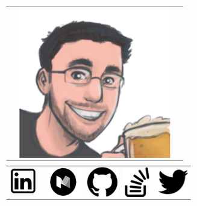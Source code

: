 
<p align="center">
<table  style="border-collapse: collapse; border: none;">
  <tr style="border-collapse: collapse; border: none;">
    <td valign="top" style="border-collapse: collapse; border: none;"></td>
    <td valign="top" style="border-collapse: collapse; border: none;"></td>
    <td valign="top" style="border-collapse: collapse; border: none;"><img src="https://github.com/DeJaVoo/DeJavoo/blob/master/dvir.png" width="400" height="400"></td>
    <td valign="top" style="border-collapse: collapse; border: none;"></td>
    <td valign="top" style="border-collapse: collapse; border: none;"></td>
  </tr>
   </table>
  <table style="border-collapse: collapse; border: none;">
  <tr style="border-collapse: collapse; border: none;">
    <a href="https://www.linkedin.com/in/dvirsegal/">
    <td valign="top"><img src="https://github.com/DeJaVoo/DeJavoo/blob/master/linkedin.jpg" width="80" height="80"></td>
    </a>
    <a href="https://medium.com/@dvirsegal/">
    <td valign="top"><img src="https://github.com/DeJaVoo/DeJavoo/blob/master/medium.png" width="100" height="80"></td>
    </a>
    <a href="https://github.com/DeJaVoo">
    <td valign="top"><img src=https://github.com/DeJaVoo/DeJavoo/blob/master/github.png width="80" height="80"></td>
    </a>
    <a href="https://stackoverflow.com/users/3125120/dejavo">
    <td valign="top"><img src=https://github.com/DeJaVoo/DeJavoo/blob/master/so.png width="80" height="80"></td>
    </a>
    <a href="https://twitter.com/dvir_segal">
    <td valign="top"><img src=https://github.com/DeJaVoo/DeJavoo/blob/master/twitter.png width="80" height="80"></td>
    </a>
  </tr>
 </table>
 </p>
<!--
**DeJaVoo/DeJavoo** is a ✨ _special_ ✨ repository because its `README.md` (this file) appears on your GitHub profile.

Here are some ideas to get you started:

- 🔭 I’m currently working on ...
- 🌱 I’m currently learning ...
- 👯 I’m looking to collaborate on ...
- 🤔 I’m looking for help with ...
- 💬 Ask me about ...
- 📫 How to reach me: ...
- 😄 Pronouns: ...
- ⚡ Fun fact: ...
-->
